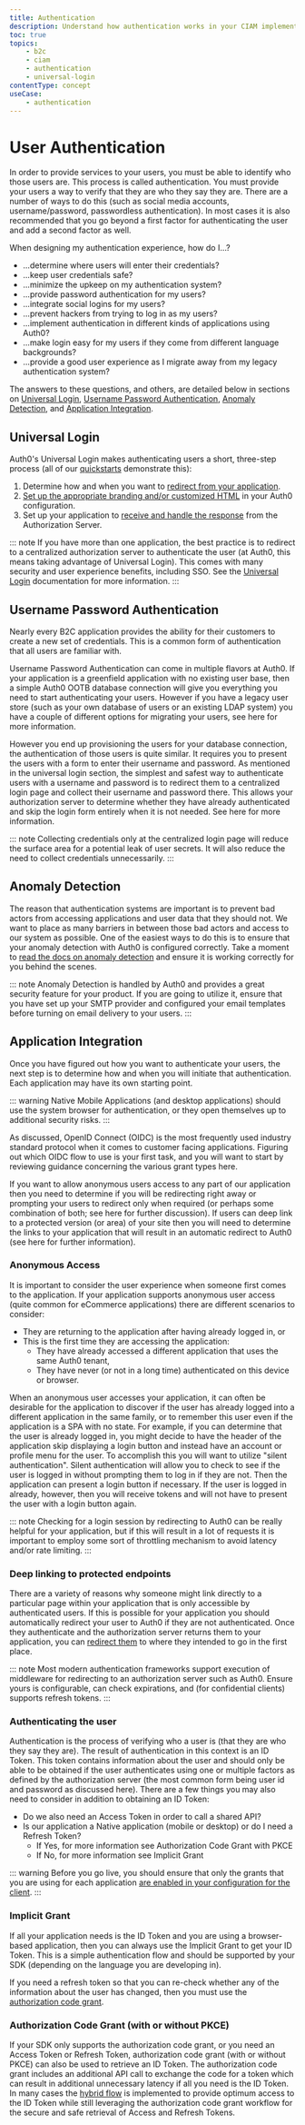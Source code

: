 ```yaml
---
title: Authentication
description: Understand how authentication works in your CIAM implementation. 
toc: true
topics:
    - b2c
    - ciam
    - authentication
    - universal-login
contentType: concept
useCase:
    - authentication
---
```

# User Authentication

In order to provide services to your users, you must be able to identify who those users are. This process is called authentication. You must provide your users a way to verify that they are who they say they are. There are a number of ways to do this (such as social media accounts, username/password, passwordless authentication). In most cases it is also recommended that you go beyond a first factor for authenticating the user and add a second factor as well.

When designing my authentication experience, how do I...?

* ...determine where users will enter their credentials?
* ...keep user credentials safe?
* ...minimize the upkeep on my authentication system?
* ...provide password authentication for my users?
* ...integrate social logins for my users?
* ...prevent hackers from trying to log in as my users?
* ...implement authentication in different kinds of applications using Auth0?
* ...make login easy for my users if they come from different language backgrounds?
* ...provide a good user experience as I migrate away from my legacy authentication system?

The answers to these questions, and others, are detailed below in sections on [Universal Login](#universal-login), [Username Password Authentication](#username-password-authentication), [Anomaly Detection](#anomaly-detection), and [Application Integration](#application-integration).

## Universal Login

Auth0's Universal Login makes authenticating users a short, three-step process (all of our [quickstarts](/quickstart) demonstrate this):

1. Determine how and when you want to [redirect from your application](#application-integration).
2. [Set up the appropriate branding and/or customized HTML](/universal-login) in your Auth0 configuration.
3. Set up your application to [receive and handle the response](#application-integration) from the Authorization Server.

::: note
If you have more than one application, the best practice is to redirect to a centralized authorization server to authenticate the user (at Auth0, this means taking advantage of Universal Login). This comes with many security and user experience benefits, including SSO. See the [Universal Login](/universal-login) documentation for more information.
:::

## Username Password Authentication

Nearly every B2C application provides the ability for their customers to create a new set of credentials. This is a common form of authentication that all users are familiar with.

Username Password Authentication can come in multiple flavors at Auth0. If your application is a greenfield application with no existing user base, then a simple Auth0 OOTB database connection will give you everything you need to start authenticating your users. However if you have a legacy user store (such as your own database of users or an existing LDAP system) you have a couple of different options for migrating your users, see here for more information.

However you end up provisioning the users for your database connection, the authentication of those users is quite similar. It requires you to present the users with a form to enter their username and password. As mentioned in the universal login section, the simplest and safest way to authenticate users with a username and password is to redirect them to a centralized login page and collect their username and password there. This allows your authorization server to determine whether they have already authenticated and skip the login form entirely when it is not needed. See here for more information.

::: note
Collecting credentials only at the centralized login page will reduce the surface area for a potential leak of user secrets. It will also reduce the need to collect credentials unnecessarily.
:::

## Anomaly Detection

The reason that authentication systems are important is to prevent bad actors from accessing applications and user data that they should not. We want to place as many barriers in between those bad actors and access to our system as possible. One of the easiest ways to do this is to ensure that your anomaly detection with Auth0 is configured correctly. Take a moment to [read the docs on anomaly detection](/anomaly-detection) and ensure it is working correctly for you behind the scenes.

::: note
Anomaly Detection is handled by Auth0 and provides a great security feature for your product. If you are going to utilize it, ensure that you have set up your SMTP provider and configured your email templates before turning on email delivery to your users.
:::

## Application Integration

Once you have figured out how you want to authenticate your users, the next step is to determine how and when you will initiate that authentication. Each application may have its own starting point.

::: warning
Native Mobile Applications (and desktop applications) should use the system browser for authentication, or they open themselves up to additional security risks.
:::

As discussed, OpenID Connect (OIDC) is the most frequently used industry standard protocol when it comes to customer facing applications. Figuring out which OIDC flow to use is your first task, and you will want to start by reviewing guidance concerning the various grant types here.  

If you want to allow anonymous users access to any part of our application then you need to determine if you will be redirecting right away or prompting your users to redirect only when required (or perhaps some combination of both; see here for further discussion). If users can deep link to a protected version (or area) of your site then you will need to determine the links to your application that will result in an automatic redirect to Auth0 (see here for further information). 

### Anonymous Access

It is important to consider the user experience when someone first comes to the application. If your application supports anonymous user access (quite common for eCommerce applications) there are different scenarios to consider:

* They are returning to the application after having already logged in, or
* This is the first time they are accessing the application:
    * They have already accessed a different application that uses the same Auth0 tenant,
    * They have never (or not in a long time) authenticated on this device or browser.

When an anonymous user accesses your application, it can often be desirable for the application to discover if the user has already logged into a different application in the same family, or to remember this user even if the application is a SPA with no state. For example, if you can determine that the user is already logged in, you might decide to have the header of the application skip displaying a login button and instead have an account or profile menu for the user. To accomplish this you will want to utilize "silent authentication". Silent authentication will allow you to check to see if the user is logged in without prompting them to log in if they are not. Then the application can present a login button if necessary. If the user is logged in already, however, then you will receive tokens and will not have to present the user with a login button again.

::: note
Checking for a login session by redirecting to Auth0 can be really helpful for your application, but if this will result in a lot of requests it is important to employ some sort of throttling mechanism to avoid latency and/or rate limiting.
:::

### Deep linking to protected endpoints

There are a variety of reasons why someone might link directly to a particular page within your application that is only accessible by authenticated users. If this is possible for your application you should automatically redirect your user to Auth0 if they are not authenticated. Once they authenticate and the authorization server returns them to your application, you can [redirect them](/users/guides/redirect-users-after-login) to where they intended to go in the first place.

::: note
Most modern authentication frameworks support execution of middleware for redirecting to an authorization server such as Auth0. Ensure yours is configurable, can check expirations, and (for confidential clients) supports refresh tokens.
:::

### Authenticating the user

Authentication is the process of verifying who a user is (that they are who they say they are). The result of authentication in this context is an ID Token. This token contains information about the user and should only be able to be obtained if the user authenticates using one or multiple factors as defined by the authorization server (the most common form being user id and password as discussed here). There are a few things you may also need to consider in addition to obtaining an ID Token:

* Do we also need an Access Token in order to call a shared API?
* Is our application a Native application (mobile or desktop) or do I need a Refresh Token?
    * If Yes, for more information see Authorization Code Grant with PKCE
    * If No, for more information see Implicit Grant

::: warning
Before you go live, you should ensure that only the grants that you are using for each application [are enabled in your configuration for the client](/applications/guides/update-grant-types-dashboard).
:::

### Implicit Grant

If all your application needs is the ID Token and you are using a browser-based application, then you can always use the Implicit Grant to get your ID Token. This is a simple authentication flow and should be supported by your SDK (depending on the language you are developing in).

If you need a refresh token so that you can re-check whether any of the information about the user has changed, then you must use the [authorization code grant](/api-auth/tutorials/authorization-code-grant).

### Authorization Code Grant (with or without PKCE)

If your SDK only supports the authorization code grant, or you need an Access Token or Refresh Token, authorization code grant (with or without PKCE) can also be used to retrieve an ID Token.  The authorization code grant includes an additional API call to exchange the code for a token which can result in additional unnecessary latency if all you need is the ID Token. In many cases the [hybrid flow](/api-auth/tutorials/hybrid-flow_) is implemented to provide optimum access to the ID Token while still leveraging the authorization code grant workflow for the secure and safe retrieval of Access and Refresh Tokens.
